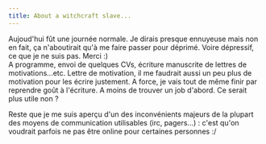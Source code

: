 ```yaml
---
title: About a witchcraft slave...
---
```


Aujoud'hui fût une journée normale. Je dirais presque ennuyeuse mais non en
fait, ça n'aboutirait qu'à me faire passer pour déprimé. Voire dépressif, ce
que je ne suis pas. Merci :)  
A programme, envoi de quelques CVs, écriture manuscrite de lettres de
motivations...etc. Lettre de motivation, il me faudrait aussi un peu plus de
motivation pour les écrire justement. A force, je vais tout de même finir par
reprendre goût à l'écriture. A moins de trouver un job d'abord. Ce serait plus
utile non ?

Reste que je me suis aperçu d'un des inconvénients majeurs de la plupart des
moyens de communication utilisables (irc, pagers...) : c'est qu'on voudrait
parfois ne pas être online pour certaines personnes :/

